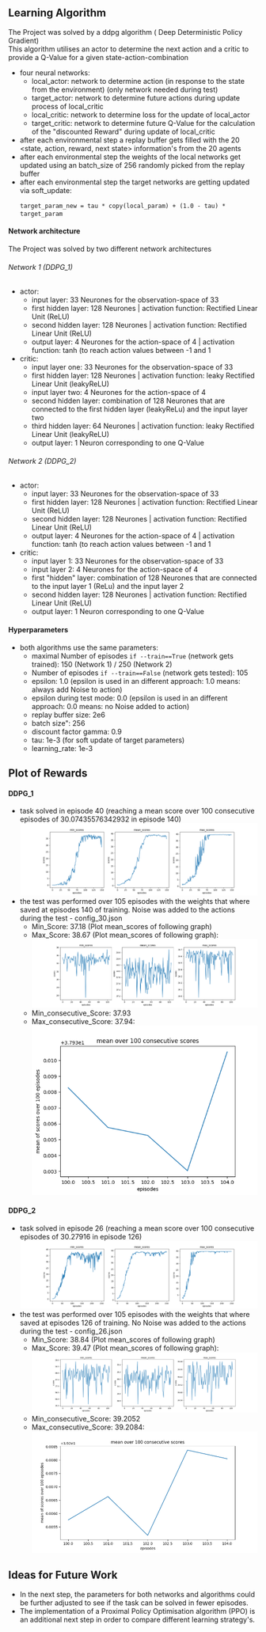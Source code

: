 [//]: # (Image References)

[image1]: https://github.com/RichardKGitHub/Continuous_Control_Project/blob/master/archive/scores_29.png "training scores DDPG_1"
[image2]: https://github.com/RichardKGitHub/Continuous_Control_Project/blob/master/archive/scores_30.png "test scores DDPG_1"
[image3]: https://github.com/RichardKGitHub/Continuous_Control_Project/blob/master/archive/mean_score_30.png "test scores DDPG_1 consecutive mean"
[image4]: https://github.com/RichardKGitHub/Continuous_Control_Project/blob/master/archive/scores_25.png "training scores DDPG_2"
[image5]: https://github.com/RichardKGitHub/Continuous_Control_Project/blob/master/archive/scores_26.png "test scores DDPG_2"
[image6]: https://github.com/RichardKGitHub/Continuous_Control_Project/blob/master/archive/mean_score_26.png "test scores DDPG_2 consecutive mean"

## Learning Algorithm
The Project was solved by a ddpg algorithm ( Deep Deterministic Policy Gradient) \
This algorithm utilises an actor to determine the next action and a critic to provide a Q-Value for a given state-action-combination

- four neural networks:
  - local_actor: network to determine action (in response to the state from the environment) (only network needed during test)
  - target_actor: network to determine future actions during update process of local_critic
  - local_critic: network to determine loss for the update of local_actor
  - target_critic: network to determine future Q-Value for the calculation of the "discounted Reward" during update of local_critic
- after each environmental step a replay buffer gets filled with the 20 <state, action, reward, next state> information's from the 20 agents
- after each environmental step the weights of the local networks get updated using an batch_size of 256 randomly picked from the replay buffer
- after each environmental step the target networks are getting updated via soft_update:
  ```
  target_param_new = tau * copy(local_param) + (1.0 - tau) * target_param
  ```
#### Network architecture
The Project was solved by two different network architectures
###### Network 1 (DDPG_1)
- actor:
  - input layer: 33 Neurones for the observation-space of 33
  - first hidden layer: 128 Neurones   |   activation function: Rectified Linear Unit (ReLU)
  - second hidden layer: 128 Neurones   |   activation function: Rectified Linear Unit (ReLU)
  - output layer: 4 Neurones for the action-space of 4   |   activation function: tanh (to reach action values between -1 and 1
- critic:
  - input layer one: 33 Neurones for the observation-space of 33
  - first hidden layer: 128 Neurones   |   activation function: leaky Rectified Linear Unit (leakyReLU)
  - input layer two: 4 Neurones for the action-space of 4
  - second hidden layer: combination of 128 Neurones that are connected to the first hidden layer (leakyReLu) and the input layer two
  - third hidden layer: 64 Neurones   |   activation function: leaky Rectified Linear Unit (leakyReLU)
  - output layer: 1 Neuron corresponding to one Q-Value
###### Network 2 (DDPG_2)
- actor:
  - input layer: 33 Neurones for the observation-space of 33
  - first hidden layer: 128 Neurones   |   activation function: Rectified Linear Unit (ReLU)
  - second hidden layer: 128 Neurones   |   activation function: Rectified Linear Unit (ReLU)
  - output layer: 4 Neurones for the action-space of 4   |   activation function: tanh (to reach action values between -1 and 1
- critic:
  - input layer 1: 33 Neurones for the observation-space of 33
  - input layer 2: 4 Neurones for the action-space of 4
  - first "hidden" layer: combination of 128 Neurones that are connected to the input layer 1 (ReLu) and the input layer 2
  - second hidden layer: 128 Neurones   |   activation function: Rectified Linear Unit (ReLU)
  - output layer: 1 Neuron corresponding to one Q-Value
#### Hyperparameters
- both algorithms use the same parameters:
  - maximal Number of episodes `if --train==True` (network gets trained): 150 (Network 1) / 250 (Network 2)
  - Number of episodes `if --train==False` (network gets tested): 105
  - epsilon: 1.0                    (epsilon is used in an different approach: 1.0 means: always add Noise to action)
  - epsilon during test mode: 0.0   (epsilon is used in an different approach: 0.0 means: no Noise added to action)
  - replay buffer size: 2e6
  - batch size": 256
  - discount factor gamma: 0.9
  - tau: 1e-3 (for soft update of target parameters)
  - learning_rate: 1e-3
## Plot of Rewards
#### DDPG_1
- task solved in episode 40 (reaching a mean score over 100 consecutive episodes of 30.07435576342932 in episode 140)
![training scores DDPG_1][image1]
- the test was performed over 105 episodes with the weights that where saved at episodes 140 of training. Noise was added to the actions during the test - config_30.json
  - Min_Score: 37.18 (Plot mean_scores of following graph)
  - Max_Score: 38.67 (Plot mean_scores of following graph):
![test scores DDPG_1][image2]
  - Min_consecutive_Score: 37.93
  - Max_consecutive_Score: 37.94:
![test scores DDPG_1 consecutive mean][image3]
#### DDPG_2
- task solved in episode 26 (reaching a mean score over 100 consecutive episodes of 30.27916 in episode 126)
![training scores DDPG_2][image4]
- the test was performed over 105 episodes with the weights that where saved at episodes 126 of training. No Noise was added to the actions during the test - config_26.json
  - Min_Score: 38.84 (Plot mean_scores of following graph)
  - Max_Score: 39.47 (Plot mean_scores of following graph):
![test scores DDPG_2][image5]
  - Min_consecutive_Score: 39.2052
  - Max_consecutive_Score: 39.2084:
![test scores DDPG_2 consecutive mean][image6]
## Ideas for Future Work
- In the next step, the parameters for both networks and algorithms could be further adjusted to see if the task can be solved in fewer episodes.
- The implementation of a Proximal Policy Optimisation algorithm (PPO) is an additional next step in order to compare different learning strategy's.
